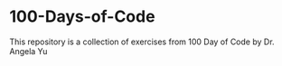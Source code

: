 # 100-Days-of-Code
This repository is a collection of exercises from 100 Day of Code by Dr. Angela Yu
